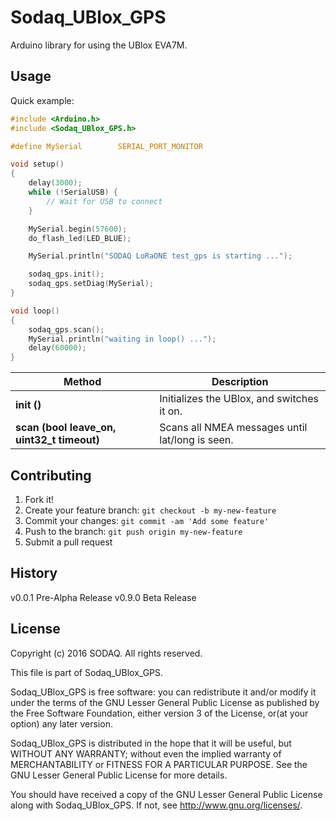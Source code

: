 # Sodaq_UBlox_GPS

Arduino library for using the UBlox EVA7M.

## Usage

Quick example:

```c
#include <Arduino.h>
#include <Sodaq_UBlox_GPS.h>

#define MySerial        SERIAL_PORT_MONITOR

void setup()
{
    delay(3000);
    while (!SerialUSB) {
        // Wait for USB to connect
    }

    MySerial.begin(57600);
    do_flash_led(LED_BLUE);

    MySerial.println("SODAQ LoRaONE test_gps is starting ...");

    sodaq_gps.init();
    sodaq_gps.setDiag(MySerial);
}

void loop()
{
    sodaq_gps.scan();
    MySerial.println("waiting in loop() ...");
    delay(60000);
}

```

Method|Description
------|------
**init ()**|Initializes the UBlox, and switches it on.
**scan (bool leave_on, uint32_t timeout)**|Scans all NMEA messages until lat/long is seen.


## Contributing

1. Fork it!
2. Create your feature branch: `git checkout -b my-new-feature`
3. Commit your changes: `git commit -am 'Add some feature'`
4. Push to the branch: `git push origin my-new-feature`
5. Submit a pull request

## History

v0.0.1 Pre-Alpha Release
v0.9.0 Beta Release

## License

Copyright (c) 2016 SODAQ. All rights reserved.

This file is part of Sodaq_UBlox_GPS.

Sodaq_UBlox_GPS is free software: you can redistribute it and/or
modify it under the terms of the GNU Lesser General Public License as
published by the Free Software Foundation, either version 3 of the
License, or(at your option) any later version.

Sodaq_UBlox_GPS is distributed in the hope that it will be useful, but
WITHOUT ANY WARRANTY; without even the implied warranty of
MERCHANTABILITY or FITNESS FOR A PARTICULAR PURPOSE. See the GNU
Lesser General Public License for more details.

You should have received a copy of the GNU Lesser General Public
License along with Sodaq_UBlox_GPS.  If not, see
<http://www.gnu.org/licenses/>.
